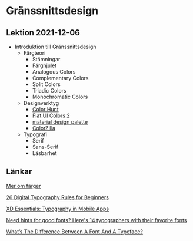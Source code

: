 # Gränssnittsdesign

## Lektion 2021-12-06

- Introduktion till Gränssnittsdesign
    - Färgteori
        - Stämningar
        - Färghjulet
        - Analogous Colors
        - Complementary Colors
        - Split Colors
        - Triadic Colors
        - Monochromatic Colors
    - Designverktyg
        - [Color Hunt](https://colorhunt.co/)
        - [Flat UI Colors 2](https://flatuicolors.com/)
        - [material design palette](https://www.materialpalette.com/)
        - [ColorZilla](https://www.colorzilla.com/)
    - Typografi
        - Serif
        - Sans-Serif
        - Läsbarhet

## Länkar

[Mer om färger](https://www.foretagande.se/skoj-lasning/om-farger-och-fargers-betydelse)

[26 Digital Typography Rules for Beginners](https://medium.com/product-design-ux-ui/26-digital-typography-rules-for-beginners-a04c6a5aaff3#.10tgnccvf)

[XD Essentials: Typography in Mobile Apps](https://medium.com/thinking-design/xd-essentials-typography-in-mobile-apps-7048abfb1cc5#.tu3y5hv6z)

[Need hints for good fonts? Here's 14 typographers with their favorite fonts](https://www.canva.com/learn/typography-guide/)

[What’s The Difference Between A Font And A Typeface?](https://www.fastcompany.com/3028971/whats-the-difference-between-a-font-and-a-typeface)
